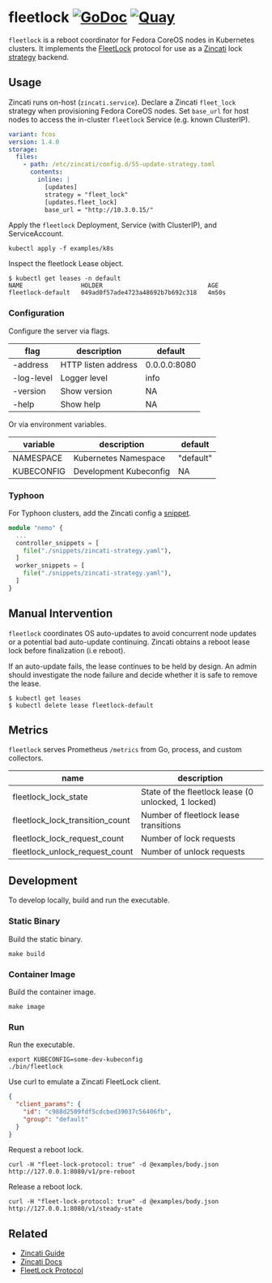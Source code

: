 # fleetlock [![GoDoc](https://godoc.org/github.com/poseidon/fleetlock?status.png)](https://godoc.org/github.com/poseidon/fleetlock) [![Quay](https://img.shields.io/badge/container-quay-green)](https://quay.io/repository/poseidon/fleetlock)

`fleetlock` is a reboot coordinator for Fedora CoreOS nodes in Kubernetes clusters. It implements the [FleetLock](https://coreos.github.io/zincati/development/fleetlock/protocol/) protocol for use as a [Zincati](https://github.com/coreos/zincati) lock [strategy](https://github.com/coreos/zincati/blob/master/docs/usage/updates-strategy.md) backend.

## Usage

Zincati runs on-host (`zincati.service`). Declare a Zincati `fleet_lock` strategy when provisioning Fedora CoreOS nodes. Set `base_url` for host nodes to access the in-cluster `fleetlock` Service (e.g. known ClusterIP).

```yaml
variant: fcos
version: 1.4.0
storage:
  files:
    - path: /etc/zincati/config.d/55-update-strategy.toml
      contents:
        inline: |
          [updates]
          strategy = "fleet_lock"
          [updates.fleet_lock]
          base_url = "http://10.3.0.15/"
```

Apply the `fleetlock` Deployment, Service (with ClusterIP), and ServiceAccount.

```
kubectl apply -f examples/k8s
```

Inspect the fleetlock Lease object.

```
$ kubectl get leases -n default
NAME                HOLDER                             AGE
fleetlock-default   049ad0f57ade4723a48692b7b692c318   4m50s
```

### Configuration

Configure the server via flags.

| flag       | description  | default      |
|------------|--------------|--------------|
| -address   | HTTP listen address | 0.0.0.0:8080 |
| -log-level | Logger level | info |
| -version   | Show version | NA   |
| -help      | Show help    | NA   |

Or via environment variables.

| variable   | description            | default   |
|------------|------------------------|-----------|
| NAMESPACE  | Kubernetes Namespace   | "default" |
| KUBECONFIG | Development Kubeconfig | NA        |

### Typhoon

For Typhoon clusters, add the Zincati config a [snippet](https://typhoon.psdn.io/advanced/customization/#fedora-coreos).

```tf
module "nemo" {
  ...
  controller_snippets = [
    file("./snippets/zincati-strategy.yaml"),
  ]
  worker_snippets = [
    file("./snippets/zincati-strategy.yaml"),
  ]
}
```

## Manual Intervention

`fleetlock` coordinates OS auto-updates to avoid concurrent node updates or a potential bad auto-update continuing. Zincati obtains a reboot lease lock before finalization (i.e reboot).

If an auto-update fails, the lease continues to be held by design. An admin should investigate the node failure and decide whether it is safe to remove the lease.

```
$ kubectl get leases
$ kubectl delete lease fleetlock-default
```

## Metrics

`fleetlock` serves Prometheus `/metrics` from Go, process, and custom collectors.

| name                 | description                                         |
|----------------------|-----------------------------------------------------|
| fleetlock_lock_state | State of the fleetlock lease (0 unlocked, 1 locked) |
| fleetlock_lock_transition_count | Number of fleetlock lease transitions    |
| fleetlock_lock_request_count   | Number of lock requests   |
| fleetlock_unlock_request_count | Number of unlock requests |

## Development

To develop locally, build and run the executable.

### Static Binary

Build the static binary.

```
make build
```

### Container Image

Build the container image.

```
make image
```

### Run

Run the executable.

```
export KUBECONFIG=some-dev-kubeconfig
./bin/fleetlock
```

Use curl to emulate a Zincati FleetLock client.

```json
{
  "client_params": {
    "id": "c988d2509fdf5cdcbed39037c56406fb",
    "group": "default"
  }
}
```

Request a reboot lock.


```
curl -H "fleet-lock-protocol: true" -d @examples/body.json http://127.0.0.1:8080/v1/pre-reboot
```

Release a reboot lock.

```
curl -H "fleet-lock-protocol: true" -d @examples/body.json http://127.0.0.1:8080/v1/steady-state
```

## Related

* [Zincati Guide](https://docs.fedoraproject.org/en-US/fedora-coreos/auto-updates/)
* [Zincati Docs](https://github.com/coreos/zincati/blob/master/docs/usage/updates-strategy.md)
* [FleetLock Protocol](https://coreos.github.io/zincati/development/fleetlock/protocol/)
